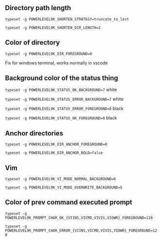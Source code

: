 ## Directory path length

`typeset -g POWERLEVEL9K_SHORTEN_STRATEGY=truncate_to_last`

`typeset -g POWERLEVEL9K_SHORTEN_DIR_LENGTH=2`

## Color of directory

`typeset -g POWERLEVEL9K_DIR_FOREGROUND=0`

Fix for windows terminal, works normally in vscode

## Background color of the status thing

`typeset -g POWERLEVEL9K_STATUS_OK_BACKGROUND=7` white

`typeset -g POWERLEVEL9K_STATUS_ERROR_BACKGROUND=7` white

`typeset -g POWERLEVEL9K_STATUS_ERROR_FOREGROUND=8` black

`typeset -g POWERLEVEL9K_STATUS_OK_FOREGROUND=8` black

## Anchor directories

`typeset -g POWERLEVEL9K_DIR_ANCHOR_FOREGROUND=0`

`typeset -g POWERLEVEL9K_DIR_ANCHOR_BOLD=false`

## Vim

`typeset -g POWERLEVEL9K_VI_MODE_NORMAL_BACKGROUND=6`

`typeset -g POWERLEVEL9K_VI_MODE_OVERWRITE_BACKGROUND=5`

## Color of prev command executed prompt

`typeset -g POWERLEVEL9K_PROMPT_CHAR_OK_{VIINS,VICMD,VIVIS,VIOWR}_FOREGROUND=128`

`typeset -g POWERLEVEL9K_PROMPT_CHAR_ERROR_{VIINS,VICMD,VIVIS,VIOWR}_FOREGROUND=128`
